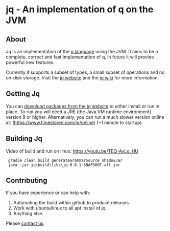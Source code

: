 
# jq - An implementation of q on the JVM

## About

Jq is an implementation of the [q language](https://en.wikipedia.org/wiki/Q_(programming_language_from_Kx_Systems))
using the JVM. It aims to be a complete, correct and fast implementation of q, in future it will provide powerful new features.

Currently it supports a subset of types, a small subset of operations and no on-disk storage. 
Visit the [jq website](https://www.timestored.com/jq) and the [jq wiki](https://github.com/timestored/jq/wiki) for more information.

## Getting Jq

You can  [download packages from the jq website](https://www.timestored.com/jq/download)  to either install or run in place. To run you will need a JRE (the Java VM runtime environment) version 8 or higher.
Alternatively, you can run a much slower version online at: (https://www.timestored.com/jq/online) (~1 minute to startup).


## Building Jq

Video of build and run on linux: https://youtu.be/TEQ-AvLo_HU

```
 gradle clean build generateGrammarSource shadowJar
 java -jar jq\build\libs\jq-0.0.1-SNAPSHOT-all.jar
```

## Contributing

If you have experience or can help with:

 1. Automating the build within github to produce releases.
 2. Work with ubuntu/linux to all apt install of jq.
 3. Anything else.

Please [contact us](http://www.timestored.com/contact).


